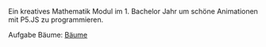 Ein kreatives Mathematik Modul im 1. Bachelor Jahr um schöne Animationen mit P5.JS zu programmieren.

Aufgabe Bäume:
[Bäume]()
